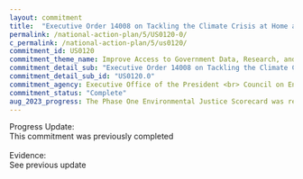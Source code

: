 ```yaml
---
layout: commitment
title:  "Executive Order 14008 on Tackling the Climate Crisis at Home and Abroad, directs the White House Office of Management and Budget, in coordination with the White House Council on Environmental Quality, the U.S. Digital Service, and other relevant agency heads, to publish an annual Environmental Justice Scorecard detailing agency environmental justice performance measures. The White House Environmental Justice Interagency Council (IAC) is also directed to develop performance measures to ensure accountability for work to address current and historic environmental injustice. The Environmental Justice Scorecard was created at the direction of President Biden to assess the Federal Government's progress on advancing environmental justice, to provide transparency for the public, and to increase accountability for Federal agencies."
permalink: /national-action-plan/5/US0120-0/
c_permalink: /national-action-plan/5/us0120/
commitment_id: US0120
commitment_theme_name: Improve Access to Government Data, Research, and Information
commitment_detail_sub: "Executive Order 14008 on Tackling the Climate Crisis at Home and Abroad, directs the White House Office of Management and Budget, in coordination with the White House Council on Environmental Quality, the U.S. Digital Service, and other relevant agency heads, to publish an annual Environmental Justice Scorecard detailing agency environmental justice performance measures. The White House Environmental Justice Interagency Council (IAC) is also directed to develop performance measures to ensure accountability for work to address current and historic environmental injustice. The Environmental Justice Scorecard was created at the direction of President Biden to assess the Federal Government's progress on advancing environmental justice, to provide transparency for the public, and to increase accountability for Federal agencies."
commitment_detail_sub_id: "US0120.0"
commitment_agency: Executive Office of the President <br> Council on Environment Quality
commitment_status: "Complete"
aug_2023_progress: The Phase One Environmental Justice Scorecard was released in April 2023. The Phase One Scorecard  provides a baseline assessment of the Federal Government’s efforts to secure environmental justice. It outlines steps taken, processes implemented, and other actions taken by Federal agencies in 2021 and 2022 to help achieve the Biden-Harris Administration's environmental justice goals. The Phase One Scorecard reports progress in the following areas – advancing the Justice40 Initiative, implementing and enforcing environmental and civil rights law, and embedding environmental justice throughout the Federal Government. The link to the Environmental Justice Scorecard is <a href="https://ejscorecard.geoplatform.gov/scorecard/">here</a>.
---
```

Progress Update: <br>
This commitment was previously completed
<br>
<br>
Evidence: <br>
See previous update
